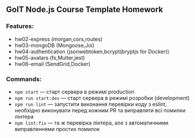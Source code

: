 ## GoIT Node.js Course Template Homework

### Features:

- hw02-express (morgan,cors,routes)
- hw03-mongoDB (Mongoose,Joi)
- hw04-authentication (jsonwebtoken,bcrypt(bryptjs for Docker))
- hw05-avatars (fs,Multer,jest)
- hw06-email (SendGrid,Docker)

### Commands:

- `npm start` &mdash; старт сервера в режимі production
- `npm run start:dev` &mdash; старт сервера в режимі розробки (development)
- `npm run lint` &mdash; запустити виконання перевірки коду з eslint, необхідно виконувати перед кожним PR та виправляти всі помилки лінтера
- `npm lint:fix` &mdash; та ж перевірка лінтера, але з автоматичними виправленнями простих помилок
